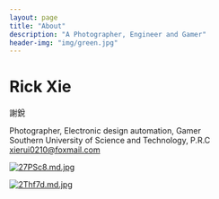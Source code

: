 ```yaml
---
layout: page
title: "About"
description: "A Photographer, Engineer and Gamer" 
header-img: "img/green.jpg"
---
```

# Rick Xie  
謝銳

Photographer, Electronic design automation, Gamer  
Southern University of Science and Technology, P.R.C  
xierui0210@foxmail.com

[![27PSc8.md.jpg](https://z3.ax1x.com/2021/06/14/27PSc8.md.jpg)](https://imgtu.com/i/27PSc8)

[![2Thf7d.md.jpg](https://z3.ax1x.com/2021/06/14/2Thf7d.md.jpg)](https://imgtu.com/i/2Thf7d)




